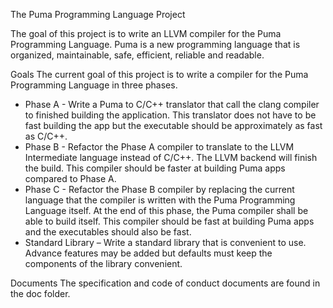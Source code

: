 ﻿The Puma Programming Language Project

The goal of this project is to write an LLVM compiler for the Puma Programming Language. Puma is a new programming language that is organized, maintainable, safe, efficient, reliable and readable.

Goals
The current goal of this project is to write a compiler for the Puma Programming Language in three phases.

* Phase A - Write a Puma to C/C++ translator that call the clang compiler to finished building the application. This translator does not have to be fast building the app but the executable should be approximately as fast as C/C++.
* Phase B - Refactor the Phase A compiler to translate to the LLVM Intermediate language instead of C/C++.  The LLVM backend will finish the build.  This compiler should be faster at building Puma apps compared to Phase A.
* Phase C - Refactor the Phase B compiler by replacing the current language that the compiler is written with the Puma Programming Language itself.  At the end of this phase, the Puma compiler shall be able to build itself.  This compiler should be fast at building Puma apps and the executables should also be fast.
* Standard Library – Write a standard library that is convenient to use.  Advance features may be added but defaults must keep the components of the library convenient.

Documents
The specification and code of conduct documents are found in the doc folder.  


